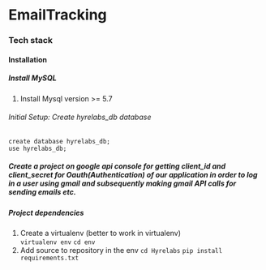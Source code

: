 # EmailTracking

### Tech stack


#### Installation

##### Install MySQL
1. Install Mysql version >= 5.7 

###### Initial Setup: Create hyrelabs_db database
```
create database hyrelabs_db;
use hyrelabs_db;  
```

##### Create a project on google api console for getting client_id and client_secret for Oauth(Authentication) of our application in order to log in a user using gmail and subsequently making gmail API calls for sending emails etc.

##### Project dependencies 

1. Create a virtualenv (better to work in virtualenv)  
`virtualenv env`
`cd env`
2. Add source to repository in the env 
`cd Hyrelabs`
`pip install requirements.txt`
